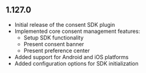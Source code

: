 ## 1.127.0

* Initial release of the consent SDK plugin
* Implemented core consent management features:
  - Setup SDK functionality
  - Present consent banner
  - Present preference center
* Added support for Android and iOS platforms
* Added configuration options for SDK initialization